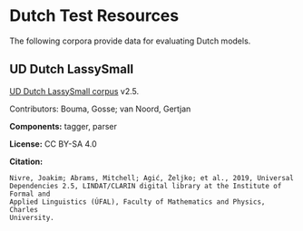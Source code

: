 # Dutch Test Resources

The following corpora provide data for evaluating Dutch models.

## UD Dutch LassySmall

[UD Dutch LassySmall corpus](https://github.com/UniversalDependencies/UD_Dutch-LassySmall) v2.5.

Contributors: Bouma, Gosse; van Noord, Gertjan

**Components:** tagger, parser

**License:** CC BY-SA 4.0

**Citation:**

```
Nivre, Joakim; Abrams, Mitchell; Agić, Željko; et al., 2019, Universal
Dependencies 2.5, LINDAT/CLARIN digital library at the Institute of Formal and
Applied Linguistics (ÚFAL), Faculty of Mathematics and Physics, Charles
University.
```
